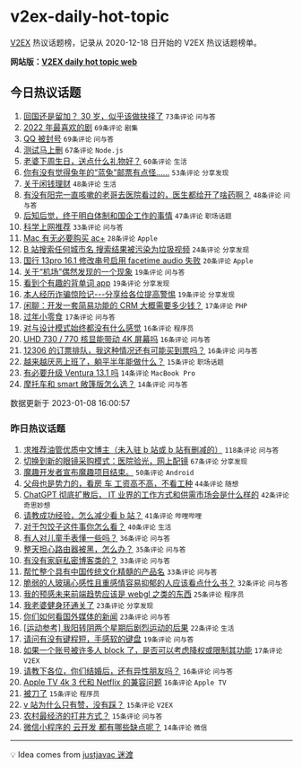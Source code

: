 # v2ex-daily-hot-topic

[V2EX](https://www.v2ex.com/) 热议话题榜，记录从 2020-12-18 日开始的 V2EX 热议话题榜单。

**网站版：[V2EX daily hot topic web](https://boojack.github.io/v2ex-daily-hot-topic-web/)**

## 今日热议话题

<!-- TODAY BEGIN -->

1. [回国还是留加？ 30 岁，似乎该做抉择了](https://www.v2ex.com/t/907408) `73条评论` `问与答`
1. [2022 年最喜欢的剧](https://www.v2ex.com/t/907303) `69条评论` `剧集`
1. [QQ 被封号](https://www.v2ex.com/t/907325) `69条评论` `问与答`
1. [测试马上删](https://www.v2ex.com/t/907317) `67条评论` `Node.js`
1. [老婆下周生日，送点什么礼物好？](https://www.v2ex.com/t/907326) `60条评论` `生活`
1. [你有没有觉得兔年的“蓝兔”邮票有点怪……](https://www.v2ex.com/t/907337) `53条评论` `分享发现`
1. [关于闲钱理财](https://www.v2ex.com/t/907316) `48条评论` `生活`
1. [有没有阳完一直咳嗽的老哥去医院看过的，医生都给开了啥药啊？](https://www.v2ex.com/t/907327) `48条评论` `问与答`
1. [后知后觉，终于明白体制和国企工作的事情](https://www.v2ex.com/t/907388) `47条评论` `职场话题`
1. [科学上网推荐](https://www.v2ex.com/t/907343) `33条评论` `问与答`
1. [Mac 有无必要购买 ac+](https://www.v2ex.com/t/907392) `28条评论` `Apple`
1. [B 站搜索任何城市名 搜索结果被污染为垃圾视频](https://www.v2ex.com/t/907319) `24条评论` `分享发现`
1. [国行 13pro 16.1 修改串号启用 facetime audio 失败](https://www.v2ex.com/t/907366) `20条评论` `Apple`
1. [关于“机场”偶然发现的一个现象](https://www.v2ex.com/t/907393) `19条评论` `问与答`
1. [看到个有趣的背单词 app](https://www.v2ex.com/t/907301) `19条评论` `分享发现`
1. [本人经历诈骗惊险记---分享给各位提高警惕](https://www.v2ex.com/t/907297) `19条评论` `分享发现`
1. [闲聊：开发一套简易功能的 CRM 大概需要多少钱？](https://www.v2ex.com/t/907440) `17条评论` `PHP`
1. [过年小零食](https://www.v2ex.com/t/907341) `17条评论` `问与答`
1. [对与设计模式始终都没有什么感觉](https://www.v2ex.com/t/907356) `16条评论` `程序员`
1. [UHD 730 / 770 核显能带动 4K 屏幕吗](https://www.v2ex.com/t/907309) `16条评论` `问与答`
1. [12306 的订票排队，我这种情况还有可能买到票吗？](https://www.v2ex.com/t/907300) `16条评论` `问与答`
1. [越来越厌恶上班了，躺平半年能做什么？](https://www.v2ex.com/t/907396) `15条评论` `职场话题`
1. [有必要升级 Ventura 13.1 吗](https://www.v2ex.com/t/907346) `14条评论` `MacBook Pro`
1. [摩托车和 smart 敞篷版怎么选？](https://www.v2ex.com/t/907336) `14条评论` `问与答`

数据更新于 2023-01-08 16:00:57

<!-- TODAY END -->

### 昨日热议话题

<!-- YESTERDAY BEGIN -->

1. [求推荐油管优质中文博主（未入驻 b 站或 b 站有删减的）](https://www.v2ex.com/t/907150) `118条评论` `问与答`
1. [切换到新的眼镜采购模式：医院验光，网上配镜](https://www.v2ex.com/t/907144) `67条评论` `分享发现`
1. [魔趣开发者宣布魔趣项目结束。](https://www.v2ex.com/t/907231) `50条评论` `Android`
1. [父母也是势力的，看房 车 工资高不高，不看工种](https://www.v2ex.com/t/907204) `44条评论` `随想`
1. [ChatGPT 彻底扩散后， IT 业界的工作方式和供需市场会是什么样的](https://www.v2ex.com/t/907132) `42条评论` `奇思妙想`
1. [请教成功经验，怎么减少看 b 站？](https://www.v2ex.com/t/907263) `41条评论` `哔哩哔哩`
1. [对于包饺子这件事你怎么看？](https://www.v2ex.com/t/907248) `40条评论` `生活`
1. [有人对儿童手表懂一些吗？](https://www.v2ex.com/t/907142) `36条评论` `问与答`
1. [整天担心路由器被黑，怎么办？](https://www.v2ex.com/t/907250) `35条评论` `问与答`
1. [有没有家庭私密博客类的？](https://www.v2ex.com/t/907121) `33条评论` `问与答`
1. [帮忙整个具有中国传统文化精髓的产品名](https://www.v2ex.com/t/907158) `33条评论` `问与答`
1. [脆弱的人玻璃心感性且重感情容易抑郁的人应该看点什么书？](https://www.v2ex.com/t/907140) `32条评论` `问与答`
1. [我的预感未来前端趋势应该是 webgl 之类的东西](https://www.v2ex.com/t/907217) `25条评论` `程序员`
1. [我老婆健身环通关了](https://www.v2ex.com/t/907240) `23条评论` `分享发现`
1. [你们如何看国外媒体的新闻](https://www.v2ex.com/t/907227) `23条评论` `问与答`
1. [[运动参考] 我阳转阴两个星期后剧烈运动的后果](https://www.v2ex.com/t/907131) `22条评论` `生活`
1. [请问有没有键程短，手感软的键盘](https://www.v2ex.com/t/907229) `19条评论` `问与答`
1. [如果一个账号被许多人 block 了，是否可以考虑降权或限制其功能](https://www.v2ex.com/t/907182) `17条评论` `V2EX`
1. [请教下各位，你们结婚后，还有异性朋友吗？](https://www.v2ex.com/t/907253) `16条评论` `问与答`
1. [Apple TV 4k 3 代和 Netflix 的兼容问题](https://www.v2ex.com/t/907221) `16条评论` `Apple TV`
1. [被刀了](https://www.v2ex.com/t/907230) `15条评论` `程序员`
1. [v 站为什么只有赞，没有踩？](https://www.v2ex.com/t/907197) `15条评论` `V2EX`
1. [农村最经济的打井方式？](https://www.v2ex.com/t/907156) `15条评论` `问与答`
1. [微信小程序的 云开发 都有哪些缺点呢？](https://www.v2ex.com/t/907183) `14条评论` `微信`

<!-- YESTERDAY END -->

---

💡 Idea comes from [justjavac 迷渡](https://github.com/justjavac/)
